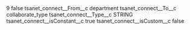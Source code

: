 <?xml version="1.0" encoding="UTF-8"?>
<CustomMetadata xmlns="http://soap.sforce.com/2006/04/metadata" xmlns:xsi="http://www.w3.org/2001/XMLSchema-instance" xmlns:xsd="http://www.w3.org/2001/XMLSchema">
    <label>9</label>
    <protected>false</protected>
    <values>
        <field>tsanet_connect__From__c</field>
        <value xsi:type="xsd:string">department</value>
    </values>
    <values>
        <field>tsanet_connect__To__c</field>
        <value xsi:type="xsd:string">collaborate_type</value>
    </values>
    <values>
        <field>tsanet_connect__Type__c</field>
        <value xsi:type="xsd:string">STRING</value>
    </values>
    <values>
        <field>tsanet_connect__isConstant__c</field>
        <value xsi:type="xsd:boolean">true</value>
    </values>
    <values>
        <field>tsanet_connect__isCustom__c</field>
        <value xsi:type="xsd:boolean">false</value>
    </values>
</CustomMetadata>
